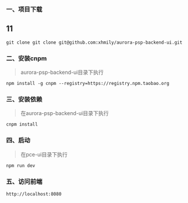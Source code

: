 ### 一、项目下载
## 11
```shell
git clone git clone git@github.com:xhmily/aurora-psp-backend-ui.git
```

### 二、安装cnpm

> aurora-psp-backend-ui目录下执行

```shell
npm install -g cnpm --registry=https://registry.npm.taobao.org
```

### 三、安装依赖

> 在aurora-psp-backend-ui目录下执行

```shell
cnpm install
```

### 四、启动

> 在pce-ui目录下执行

```shell
npm run dev
```

### 五、访问前端

```shell
http://localhost:8080
```
